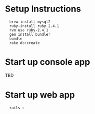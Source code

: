 # Setup Instructions
```
  brew install mysql2
  ruby-install ruby 2.4.1
  rvm use ruby-2.4.1
  gem install bundler
  bundle
  rake db:create
```

# Start up console app

TBD

# Start up web app
```
  rails s
```
